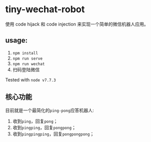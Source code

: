 # tiny-wechat-robot
使用 code hijack 和 code injection 来实现一个简单的微信机器人应用。

## usage:
1. `npm install`
2. `npm run serve`
3. `npm run wechat`
4. 扫码登陆微信

Tested with `node v7.7.3`

## 核心功能
目前就是一个最简化的`ping-pong`应答机器人: 
1. 收到`ping`，回复`pong`；
2. 收到`pingping`，回复`pongpong`；
3. 收到`pingpingping`，回复`pongpongpong`；
